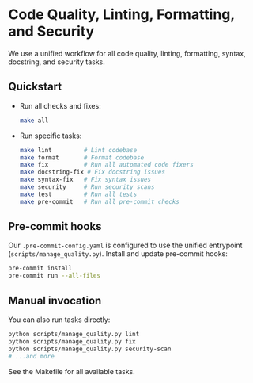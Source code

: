 # Code Quality, Linting, Formatting, and Security

We use a unified workflow for all code quality, linting, formatting, syntax, docstring, and security tasks.

## Quickstart

- Run all checks and fixes:

  ```sh
  make all
  ```

- Run specific tasks:

  ```sh
  make lint         # Lint codebase
  make format       # Format codebase
  make fix          # Run all automated code fixers
  make docstring-fix # Fix docstring issues
  make syntax-fix   # Fix syntax issues
  make security     # Run security scans
  make test         # Run all tests
  make pre-commit   # Run all pre-commit checks
  ```

## Pre-commit hooks

Our `.pre-commit-config.yaml` is configured to use the unified entrypoint (`scripts/manage_quality.py`). Install and update pre-commit hooks:

```sh
pre-commit install
pre-commit run --all-files
```

## Manual invocation

You can also run tasks directly:

```sh
python scripts/manage_quality.py lint
python scripts/manage_quality.py fix
python scripts/manage_quality.py security-scan
# ...and more
```

See the Makefile for all available tasks.

